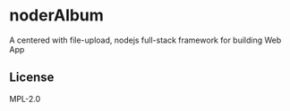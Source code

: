 # noderAlbum
A centered with file-upload, nodejs full-stack framework for building Web App

## License

MPL-2.0